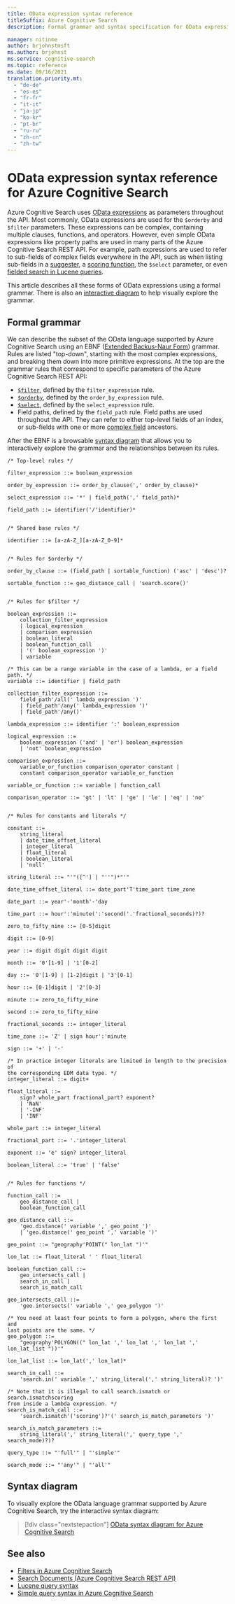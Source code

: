 ```yaml
---
title: OData expression syntax reference
titleSuffix: Azure Cognitive Search
description: Formal grammar and syntax specification for OData expressions in Azure Cognitive Search queries.

manager: nitinme
author: brjohnstmsft
ms.author: brjohnst
ms.service: cognitive-search
ms.topic: reference
ms.date: 09/16/2021
translation.priority.mt:
  - "de-de"
  - "es-es"
  - "fr-fr"
  - "it-it"
  - "ja-jp"
  - "ko-kr"
  - "pt-br"
  - "ru-ru"
  - "zh-cn"
  - "zh-tw"
---
```

# OData expression syntax reference for Azure Cognitive Search

Azure Cognitive Search uses [OData expressions](https://docs.oasis-open.org/odata/odata/v4.01/odata-v4.01-part2-url-conventions.html) as parameters throughout the API. Most commonly, OData expressions are used for the `$orderby` and `$filter` parameters. These expressions can be complex, containing multiple clauses, functions, and operators. However, even simple OData expressions like property paths are used in many parts of the Azure Cognitive Search REST API. For example, path expressions are used to refer to sub-fields of complex fields everywhere in the API, such as when listing sub-fields in a [suggester](index-add-suggesters.md), a [scoring function](index-add-scoring-profiles.md), the `$select` parameter, or even [fielded search in Lucene queries](query-lucene-syntax.md).

This article describes all these forms of OData expressions using a formal grammar. There is also an [interactive diagram](#syntax-diagram) to help visually explore the grammar.

## Formal grammar

We can describe the subset of the OData language supported by Azure Cognitive Search using an EBNF ([Extended Backus-Naur Form](https://en.wikipedia.org/wiki/Extended_Backus–Naur_form)) grammar. Rules are listed "top-down", starting with the most complex expressions, and breaking them down into more primitive expressions. At the top are the grammar rules that correspond to specific parameters of the Azure Cognitive Search REST API:

- [`$filter`](search-query-odata-filter.md), defined by the `filter_expression` rule.
- [`$orderby`](search-query-odata-orderby.md), defined by the `order_by_expression` rule.
- [`$select`](search-query-odata-select.md), defined by the `select_expression` rule.
- Field paths, defined by the `field_path` rule. Field paths are used throughout the API. They can refer to either top-level fields of an index, or sub-fields with one or more [complex field](search-howto-complex-data-types.md) ancestors.

After the EBNF is a browsable [syntax diagram](https://en.wikipedia.org/wiki/Syntax_diagram) that allows you to interactively explore the grammar and the relationships between its rules.

<!-- Upload this EBNF using https://bottlecaps.de/rr/ui to create a downloadable railroad diagram. -->

```
/* Top-level rules */

filter_expression ::= boolean_expression

order_by_expression ::= order_by_clause(',' order_by_clause)*

select_expression ::= '*' | field_path(',' field_path)*

field_path ::= identifier('/'identifier)*


/* Shared base rules */

identifier ::= [a-zA-Z_][a-zA-Z_0-9]*


/* Rules for $orderby */

order_by_clause ::= (field_path | sortable_function) ('asc' | 'desc')?

sortable_function ::= geo_distance_call | 'search.score()'


/* Rules for $filter */

boolean_expression ::=
    collection_filter_expression
    | logical_expression
    | comparison_expression
    | boolean_literal
    | boolean_function_call
    | '(' boolean_expression ')'
    | variable

/* This can be a range variable in the case of a lambda, or a field path. */
variable ::= identifier | field_path

collection_filter_expression ::=
    field_path'/all(' lambda_expression ')'
    | field_path'/any(' lambda_expression ')'
    | field_path'/any()'

lambda_expression ::= identifier ':' boolean_expression

logical_expression ::=
    boolean_expression ('and' | 'or') boolean_expression
    | 'not' boolean_expression

comparison_expression ::= 
    variable_or_function comparison_operator constant | 
    constant comparison_operator variable_or_function

variable_or_function ::= variable | function_call

comparison_operator ::= 'gt' | 'lt' | 'ge' | 'le' | 'eq' | 'ne'


/* Rules for constants and literals */

constant ::=
    string_literal
    | date_time_offset_literal
    | integer_literal
    | float_literal
    | boolean_literal
    | 'null'

string_literal ::= "'"([^'] | "''")*"'"

date_time_offset_literal ::= date_part'T'time_part time_zone

date_part ::= year'-'month'-'day

time_part ::= hour':'minute(':'second('.'fractional_seconds)?)?

zero_to_fifty_nine ::= [0-5]digit

digit ::= [0-9]

year ::= digit digit digit digit

month ::= '0'[1-9] | '1'[0-2]

day ::= '0'[1-9] | [1-2]digit | '3'[0-1]

hour ::= [0-1]digit | '2'[0-3]

minute ::= zero_to_fifty_nine

second ::= zero_to_fifty_nine

fractional_seconds ::= integer_literal

time_zone ::= 'Z' | sign hour':'minute

sign ::= '+' | '-'

/* In practice integer literals are limited in length to the precision of
the corresponding EDM data type. */
integer_literal ::= digit+

float_literal ::=
    sign? whole_part fractional_part? exponent?
    | 'NaN'
    | '-INF'
    | 'INF'

whole_part ::= integer_literal

fractional_part ::= '.'integer_literal

exponent ::= 'e' sign? integer_literal

boolean_literal ::= 'true' | 'false'


/* Rules for functions */

function_call ::=
    geo_distance_call |
    boolean_function_call

geo_distance_call ::=
    'geo.distance(' variable ',' geo_point ')'
    | 'geo.distance(' geo_point ',' variable ')'

geo_point ::= "geography'POINT(" lon_lat ")'"

lon_lat ::= float_literal ' ' float_literal

boolean_function_call ::=
    geo_intersects_call |
    search_in_call |
    search_is_match_call

geo_intersects_call ::=
    'geo.intersects(' variable ',' geo_polygon ')'

/* You need at least four points to form a polygon, where the first and
last points are the same. */
geo_polygon ::=
    "geography'POLYGON((" lon_lat ',' lon_lat ',' lon_lat ',' lon_lat_list "))'"

lon_lat_list ::= lon_lat(',' lon_lat)*

search_in_call ::=
    'search.in(' variable ',' string_literal(',' string_literal)? ')'

/* Note that it is illegal to call search.ismatch or search.ismatchscoring
from inside a lambda expression. */
search_is_match_call ::=
    'search.ismatch'('scoring')?'(' search_is_match_parameters ')'

search_is_match_parameters ::=
    string_literal(',' string_literal(',' query_type ',' search_mode)?)?

query_type ::= "'full'" | "'simple'"

search_mode ::= "'any'" | "'all'"
```

## Syntax diagram

To visually explore the OData language grammar supported by Azure Cognitive Search, try the interactive syntax diagram:

> [!div class="nextstepaction"]
> [OData syntax diagram for Azure Cognitive Search](https://azuresearch.github.io/odata-syntax-diagram/)

## See also  

- [Filters in Azure Cognitive Search](search-filters.md)
- [Search Documents &#40;Azure Cognitive Search REST API&#41;](/rest/api/searchservice/Search-Documents)
- [Lucene query syntax](query-lucene-syntax.md)
- [Simple query syntax in Azure Cognitive Search](query-simple-syntax.md)
